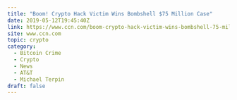 ```yaml
---
title: "Boom! Crypto Hack Victim Wins Bombshell $75 Million Case"
date: 2019-05-12T19:45:40Z
link: https://www.ccn.com/boom-crypto-hack-victim-wins-bombshell-75-million-case?utm_medium=RSS&utm_source=hune
site: www.ccn.com
topic: crypto
category:
  - Bitcoin Crime
  - Crypto
  - News
  - AT&T
  - Michael Terpin
draft: false
---
```

